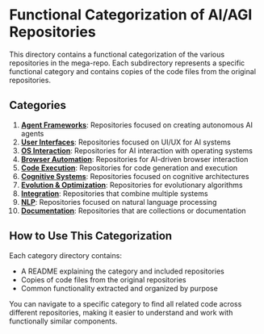 # Functional Categorization of AI/AGI Repositories

This directory contains a functional categorization of the various repositories in the mega-repo. Each subdirectory represents a specific functional category and contains copies of the code files from the original repositories.

## Categories

1. **[Agent Frameworks](./agent_frameworks/)**: Repositories focused on creating autonomous AI agents
2. **[User Interfaces](./user_interfaces/)**: Repositories focused on UI/UX for AI systems
3. **[OS Interaction](./os_interaction/)**: Repositories for AI interaction with operating systems
4. **[Browser Automation](./browser_automation/)**: Repositories for AI-driven browser interaction
5. **[Code Execution](./code_execution/)**: Repositories for code generation and execution
6. **[Cognitive Systems](./cognitive_systems/)**: Repositories focused on cognitive architectures
7. **[Evolution & Optimization](./evolution_optimization/)**: Repositories for evolutionary algorithms
8. **[Integration](./integration/)**: Repositories that combine multiple systems
9. **[NLP](./nlp/)**: Repositories focused on natural language processing
10. **[Documentation](./documentation/)**: Repositories that are collections or documentation

## How to Use This Categorization

Each category directory contains:
- A README explaining the category and included repositories
- Copies of code files from the original repositories
- Common functionality extracted and organized by purpose

You can navigate to a specific category to find all related code across different repositories, making it easier to understand and work with functionally similar components.